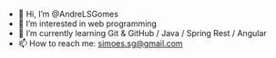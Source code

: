 - 👋 Hi, I’m @AndreLSGomes
- 👀 I’m interested in web programming
- 🌱 I’m currently learning Git & GitHub / Java / Spring Rest / Angular
- 📫 How to reach me: simoes.sg@gmail.com
